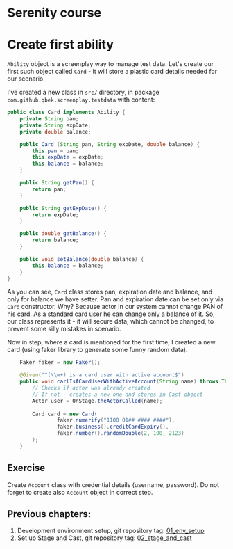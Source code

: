 # Serenity course

# Create first ability

`Ability` object is a screenplay way to manage test data. Let's create our first such object called `Card` - it will store a plastic card details needed for our scenario.

I've created a new class in `src/` directory, in package `com.github.qbek.screenplay.testdata` with content:

```java
public class Card implements Ability {
    private String pan;
    private String expDate;
    private double balance;

    public Card (String pan, String expDate, double balance) {
        this.pan = pan;
        this.expDate = expDate;
        this.balance = balance;
    }

    public String getPan() {
        return pan;
    }

    public String getExpDate() {
        return expDate;
    }

    public double getBalance() {
        return balance;
    }

    public void setBalance(double balance) {
        this.balance = balance;
    }
}
```

As you can see, `Card` class stores pan, expiration date and balance, and only for balance we have setter. Pan and expiration date can be set only via `Card` constructor. Why? Because actor in our system cannot change PAN of his card. As a standard card user he can change only a balance of it. So, our class represents it - it will secure data, which cannot be changed, to prevent some silly mistakes in scenario.

Now in step, where a card is mentioned for the first time, I created a new card (using faker library to generate some funny random data).

```java
    Faker faker = new Faker();

    @Given("^(\\w+) is a card user with active account$")
    public void carlIsACardUserWithActiveAccount(String name) throws Throwable {
        // Checks if actor was already created
        // If not - creates a new one and stores in Cast object
        Actor user = OnStage.theActorCalled(name);
        
        Card card = new Card(
                faker.numerify("1100 01## #### ####"),
                faker.business().creditCardExpiry(),
                faker.number().randomDouble(2, 100, 2123)
        );
    }
```

## Exercise

Create `Account` class with credential details (username, password). Do not forget to create also `Account` object in correct step. 


## Previous chapters:
1. Development environment setup, git repository tag: [01_env_setup](https://github.com/qbek/serenity-course/tree/01_env_setup)
2. Set up Stage and Cast, git repository tag: [02_stage_and_cast](https://github.com/qbek/serenity-course/tree/02_stage_and_cast)